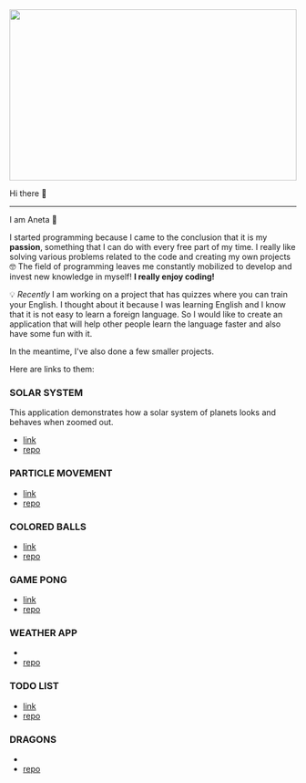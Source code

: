 <img src="https://user-images.githubusercontent.com/58802893/229369851-febece0b-35fa-4ca7-b1e8-216fe5edd296.jpg" width="100%" height="300" />
 
Hi there 👋
___

I am Aneta 🦋 

I started programming because I came to the conclusion that it is my **passion**, something that I can do with every free part of my time. I really like solving various problems related to the code and creating my own projects 🤓 The field of programming leaves me constantly mobilized to develop and invest new knowledge in myself! **I really enjoy coding!** 

💡 *Recently* I am working on a project that has quizzes where you can train your English. I thought about it because I was learning English and I know that it is not easy to learn a foreign language. So I would like to create an application that will help other people learn the language faster and also have some fun with it.

In the meantime, I've also done a few smaller projects. 

Here are links to them:

### SOLAR SYSTEM
This application demonstrates how a solar system of planets looks and behaves when zoomed out.
* [link](https://solar-system-butterfly-123.netlify.app/)
* [repo](https://github.com/butterfly-123/solar-system)

### PARTICLE MOVEMENT
* [link](https://particle-movement-batterfly-123.netlify.app/)
* [repo](https://github.com/butterfly-123/particle-movement)

### COLORED BALLS
* [link](https://colored-balls-batterfly-123.netlify.app/)
* [repo](https://github.com/butterfly-123/colored-balls)

### GAME PONG
* [link](https://game-pong-batterfly-123.netlify.app/)
* [repo](https://github.com/butterfly-123/game-pong)

### WEATHER APP
* 
* [repo](https://github.com/butterfly-123/weather-app)

### TODO LIST
* [link](https://to-do-butterfly-123.netlify.app)
* [repo](https://github.com/butterfly-123/to-do-list)

### DRAGONS
* 
* [repo](https://github.com/butterfly-123/dragons)

<!--
**butterfly-123/butterfly-123** is a ✨ _special_ ✨ repository because its `README.md` (this file) appears on your GitHub profile.

Here are some ideas to get you started:

- 🔭 I’m currently working on ...
- 🌱 I’m currently learning ...
- 👯 I’m looking to collaborate on ...
- 🤔 I’m looking for help with ...
- 💬 Ask me about ...
- 📫 How to reach me: ...
- 😄 Pronouns: ...
- ⚡ Fun fact: ...
-->
